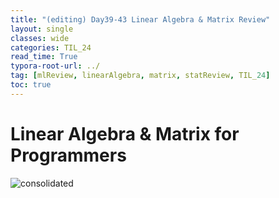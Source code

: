 ```yaml
---
title: "(editing) Day39-43 Linear Algebra & Matrix Review"
layout: single
classes: wide
categories: TIL_24
read_time: True
typora-root-url: ../
tag: [mlReview, linearAlgebra, matrix, statReview, TIL_24]
toc: true 
---
```


# Linear Algebra & Matrix for Programmers

<img src="/blog/images/2024-07-31-TIL24_Extra_Days(Day39-43)/IMG_1413.JPG" alt="consolidated">

<br><br>

<br><br>

